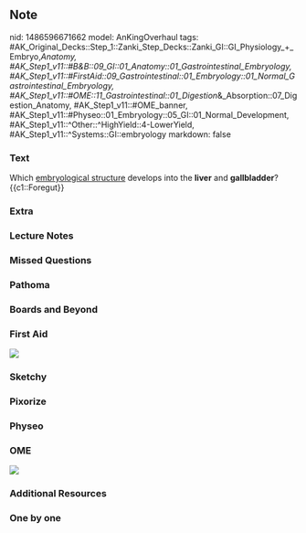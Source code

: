 ## Note
nid: 1486596671662
model: AnKingOverhaul
tags: #AK_Original_Decks::Step_1::Zanki_Step_Decks::Zanki_GI::GI_Physiology_+_Embryo,_Anatomy, #AK_Step1_v11::#B&B::09_GI::01_Anatomy::01_Gastrointestinal_Embryology, #AK_Step1_v11::#FirstAid::09_Gastrointestinal::01_Embryology::01_Normal_Gastrointestinal_Embryology, #AK_Step1_v11::#OME::11_Gastrointestinal::01_Digestion_&_Absorption::07_Digestion_Anatomy, #AK_Step1_v11::#OME_banner, #AK_Step1_v11::#Physeo::01_Embryology::05_GI::01_Normal_Development, #AK_Step1_v11::^Other::^HighYield::4-LowerYield, #AK_Step1_v11::^Systems::GI::embryology
markdown: false

### Text
<div>
  Which <u>embryological structure</u> develops into the
  <b>liver</b> and <b>gallbladder</b>?
</div>
<div>
  {{c1::Foregut}}
</div>

### Extra


### Lecture Notes


### Missed Questions


### Pathoma


### Boards and Beyond


### First Aid
<img src="tmpEM6iAw.png">

### Sketchy


### Pixorize


### Physeo


### OME
<div class="ome-widget">
  <a href="https://onlinemeded.org?ref=anki"><img src=
  "_OME_AnkiFlashcards_General_4.png"></a>
</div>

### Additional Resources


### One by one

